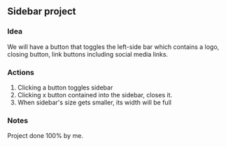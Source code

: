 ## Sidebar project

### Idea

We will have a button that toggles the left-side bar which contains a logo, closing button, link buttons including social media links.

### Actions

1. Clicking a button toggles sidebar
2. Clicking x button contained into the sidebar, closes it.
3. When sidebar's size gets smaller, its width will be full

### Notes

Project done 100% by me.
